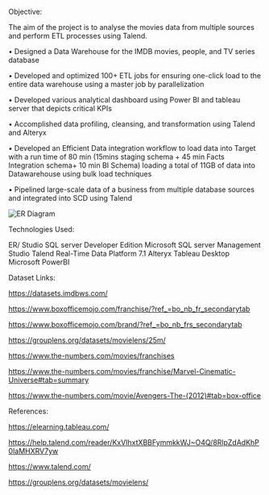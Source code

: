 Objective:

The aim of the project is to analyse the movies data from multiple sources and perform ETL processes using Talend.

• Designed a Data Warehouse for the IMDB movies, people, and TV series database

• Developed and optimized 100+ ETL jobs for ensuring one-click load to the entire data warehouse using a master job by parallelization

• Developed various analytical dashboard using Power BI and tableau server that depicts critical KPIs

• Accomplished data profiling, cleansing, and transformation using Talend and Alteryx

• Developed an Efficient Data integration workflow to load data into Target with a run time of 80 min (15mins staging schema + 45 min Facts Integration schema+  10 min BI Schema) loading a total of 11GB of data into Datawarehouse using bulk load techniques

• Pipelined large-scale data of a business from multiple database sources and integrated into SCD using Talend



![ER Diagram](https://user-images.githubusercontent.com/90269638/172283037-a060e9a7-ca85-4bde-833f-c6bb84bca140.jpeg)


Technologies Used:

ER/ Studio 
SQL server Developer Edition 
Microsoft SQL server Management Studio 
Talend Real-Time Data Platform 7.1 
Alteryx
Tableau Desktop 
Microsoft PowerBI

Dataset Links:

https://datasets.imdbws.com/

https://www.boxofficemojo.com/franchise/?ref_=bo_nb_fr_secondarytab

https://www.boxofficemojo.com/brand/?ref_=bo_nb_frs_secondarytab

https://grouplens.org/datasets/movielens/25m/

https://www.the-numbers.com/movies/franchises

https://www.the-numbers.com/movies/franchise/Marvel-Cinematic-Universe#tab=summary

https://www.the-numbers.com/movie/Avengers-The-(2012)#tab=box-office

References:

https://elearning.tableau.com/

https://help.talend.com/reader/KxVIhxtXBBFymmkkWJ~O4Q/8RlpZdAdKhP0IaMHXRV7yw

https://www.talend.com/

https://grouplens.org/datasets/movielens/
